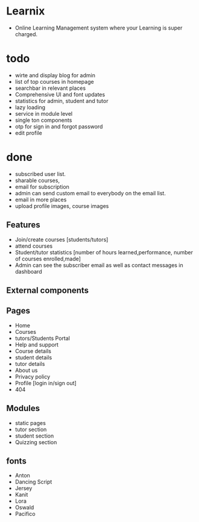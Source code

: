 # Learnix 
- Online Learning Management system where your Learning is super charged. 

# todo 
- wirte and display blog for admin
- list of top courses in homepage
- searchbar in relevant places
- Comprehensive UI and font updates
- statistics for admin, student and tutor
- lazy loading
- service in module level
- single ton components
- otp for sign in and forgot password
- edit profile



# done
- subscribed user list.
- sharable courses,
- email for subscription
- admin can send custom email to everybody on the email list. 
- email in more places
- upload profile images, course images 




## Features
   - Join/create courses [students/tutors]
   - attend courses
   - Student/tutor statistics [number of hours learned,performance, number of courses enrolled,made]
   - Admin can see the subscriber email as well as contact messages in dashboard
## External components

## Pages
  - Home
  - Courses
  - tutors/Students Portal
  - Help and support
  - Course details
  - student details
  - tutor details
  - About us
  - Privacy policy
  - Profile [login in/sign out]
  - 404 


## Modules
  - static pages
  - tutor section
  - student section
  - Quizzing section

## fonts 
  - Anton
  - Dancing Script
  - Jersey
  - Kanit
  - Lora
  - Oswald
  - Pacifico
